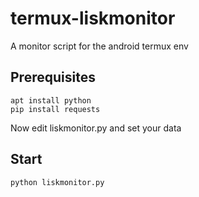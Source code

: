 # termux-liskmonitor

A monitor script for the android termux env



## Prerequisites

```
apt install python
pip install requests
```

Now edit liskmonitor.py and set your data


## Start

```
python liskmonitor.py
```
